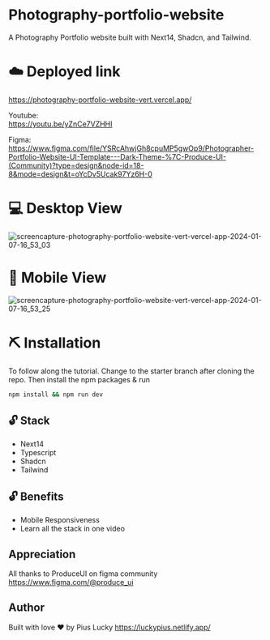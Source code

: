# Photography-portfolio-website
A  Photography Portfolio website built with Next14, Shadcn, and Tailwind.

# ☁️ Deployed link
https://photography-portfolio-website-vert.vercel.app/

Youtube:  
https://youtu.be/yZnCe7VZHHI

Figma: https://www.figma.com/file/YSRcAhwjGh8cpuMP5gwOp9/Photographer-Portfolio-Website-UI-Template---Dark-Theme-%7C-Produce-UI-(Community)?type=design&node-id=18-8&mode=design&t=oYcDv5Ucak97Yz6H-0

# 💻 Desktop View
![screencapture-photography-portfolio-website-vert-vercel-app-2024-01-07-16_53_03](https://github.com/PiusLucky/photography-portfolio-website/assets/32282934/186e7a3b-f8a0-41cc-afcc-58e8aeb7c966)


# 📱 Mobile View
![screencapture-photography-portfolio-website-vert-vercel-app-2024-01-07-16_53_25](https://github.com/PiusLucky/photography-portfolio-website/assets/32282934/a85fb121-3119-4205-b3f0-70b7e4dc3a31)

# ⛏️ Installation
To follow along the tutorial. Change to the starter branch  after cloning the repo.
Then install the npm packages & run
```bash
npm install && npm run dev
```


## 🔓 Stack
- Next14
- Typescript
- Shadcn
- Tailwind

## 🔓 Benefits
- Mobile Responsiveness
- Learn all the stack in one video

## Appreciation
All thanks to ProduceUI on  figma community
https://www.figma.com/@produce_ui

## Author
Built with love ❤️ by Pius Lucky https://luckypius.netlify.app/



